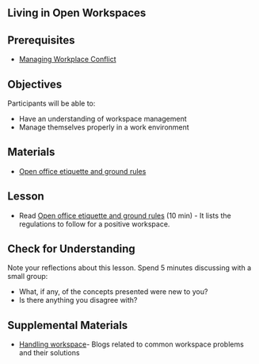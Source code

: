## Living in Open Workspaces

## Prerequisites

- [Managing Workplace Conflict](https://github.com/Difmo/curriculum/blob/main/career/conflict-resolution.md)

## Objectives

Participants will be able to:

- Have an understanding of workspace management
- Manage themselves properly in a work environment

## Materials

- [Open office etiquette and ground rules](https://www.coworkingresources.org/blog/open-office-etiquette-and-ground-rules)

## Lesson

- Read [Open office etiquette and ground rules](https://www.coworkingresources.org/blog/open-office-etiquette-and-ground-rules) (10 min) - It lists the regulations to follow for a positive workspace.

## Check for Understanding

Note your reflections about this lesson. Spend 5 minutes discussing with a small group:

- What, if any, of the concepts presented were new to you?
- Is there anything you disagree with?

## Supplemental Materials

- [Handling workspace](https://www.coworkingresources.org/blog-categories/resources-tag?page=1)- Blogs related to common workspace problems and their solutions
